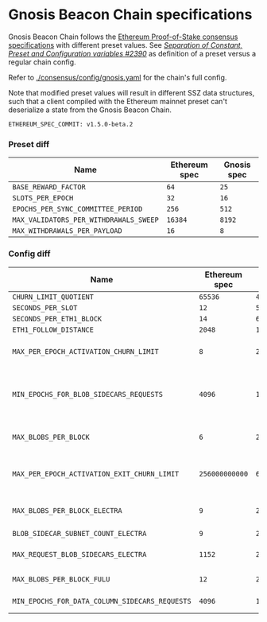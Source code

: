 # Gnosis Beacon Chain specifications

Gnosis Beacon Chain follows the [Ethereum Proof-of-Stake consensus specifications](https://github.com/ethereum/consensus-specs) with different preset values. See [_Separation of Constant, Preset and Configuration variables #2390_](https://github.com/ethereum/consensus-specs/pull/2390) as definition of a preset versus a regular chain config.

Refer to [./consensus/config/gnosis.yaml](./consensus/config/gnosis.yaml) for the chain's full config.

Note that modified preset values will result in different SSZ data structures, such that a client compiled with the Ethereum mainnet preset can't deserialize a state from the Gnosis Beacon Chain.

```
ETHEREUM_SPEC_COMMIT: v1.5.0-beta.2
```

### Preset diff

| Name                                   | Ethereum spec | Gnosis spec |
| -------------------------------------- | ------- | ------ |
| `BASE_REWARD_FACTOR`                   | `64`    | `25`   |
| `SLOTS_PER_EPOCH`                      | `32`    | `16`   |
| `EPOCHS_PER_SYNC_COMMITTEE_PERIOD`     | `256`   | `512`  |
| `MAX_VALIDATORS_PER_WITHDRAWALS_SWEEP` | `16384` | `8192` |
| `MAX_WITHDRAWALS_PER_PAYLOAD`          | `16`    | `8`    |

### Config diff

| Name                                    | Ethereum spec | Gnosis spec  |   |
| --------------------------------------- | ------------- | ------------ | - |
| `CHURN_LIMIT_QUOTIENT`                  | `65536`       | `4096`       |
| `SECONDS_PER_SLOT`                      | `12`          | `5`          |
| `SECONDS_PER_ETH1_BLOCK`                | `14`          | `6`          |
| `ETH1_FOLLOW_DISTANCE`                  | `2048`        | `1024`       |
| `MAX_PER_EPOCH_ACTIVATION_CHURN_LIMIT`  | `8`           | `2`          | See https://github.com/gnosischain/specs/pull/22 for rationale |
| `MIN_EPOCHS_FOR_BLOB_SIDECARS_REQUESTS` | `4096`        | `16384`      | Increased to match the expected 2 weeks rollups consider today for Ethereum mainnet. The total disk requirement roughly equivalent to Ethereum mainnet since epochs are 4.8x faster |
| `MAX_BLOBS_PER_BLOCK`                   | `6`           | `2`          | See [/network-upgrades/dencun.md#eip-4844](/network-upgrades/dencun.md#eip-4844) for rationale on choosing 1/2 for the Dencun hard fork |
| `MAX_PER_EPOCH_ACTIVATION_EXIT_CHURN_LIMIT` | `256000000000` | `64000000000` | Match the modified value `MAX_PER_EPOCH_ACTIVATION_CHURN_LIMIT` https://github.com/gnosischain/specs/pull/22 for rationale |
| `MAX_BLOBS_PER_BLOCK_ELECTRA`           | `9`           | `2`          | No blob capacity scheduled, see [/network-upgrades/dencun.md#eip-4844](/network-upgrades/dencun.md#eip-4844) for rationale on choosing 1/2 | 
| `BLOB_SIDECAR_SUBNET_COUNT_ELECTRA`     | `9`           | `2`          | Equal to `MAX_BLOBS_PER_BLOCK_ELECTRA` |
| `MAX_REQUEST_BLOB_SIDECARS_ELECTRA`     | `1152`        | `256`        | Make the constant match `MAX_BLOBS_PER_BLOCK_ELECTRA * MAX_BLOCKS_PER_REQUEST` |
| `MAX_BLOBS_PER_BLOCK_FULU`              | `12`          | `2`          | Temporary value equal to `MAX_BLOBS_PER_BLOCK` |
| `MIN_EPOCHS_FOR_DATA_COLUMN_SIDECARS_REQUESTS` | `4096` | `16384`      | Increased to match the expected 2 weeks rollups consider today for Ethereum mainnet |

